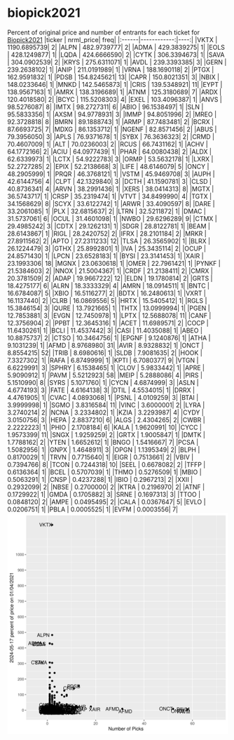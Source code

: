 # biopick2021
Percent of original price and number of entrants for each ticket for [Biopick2021](https://twitter.com/hashtag/Biopick2021)
|ticker |   nrml_price| freq|
|:------|------------:|----:|
|VKTX   | 1190.6895739|    2|
|ALPN   |  482.9739777|    2|
|ADMA   |  429.3839275|    1|
|EOLS   |  428.1249877|    1|
|LQDA   |  424.6666590|    2|
|CYTK   |  306.3394673|    1|
|SAVA   |  304.0902539|    2|
|KRYS   |  275.6311071|    1|
|AVDL   |  239.3393385|    3|
|GERN   |  239.2638102|    1|
|ANIP   |  211.0191989|    1|
|VRNA   |  188.1690118|    2|
|PTGX   |  162.9591832|    1|
|PDSB   |  154.8245621|   13|
|CAPR   |  150.8021351|    3|
|NBIX   |  148.0233646|    1|
|MNKD   |  142.5465873|    1|
|CRIS   |  139.5348921|   11|
|EYPT   |  138.9567163|    1|
|AMRX   |  138.3196689|    1|
|ATNM   |  125.3180689|    7|
|ARDX   |  120.4018580|    2|
|BCYC   |  115.5208303|    4|
|EXEL   |  103.4096387|    1|
|ANVS   |   98.5276087|    8|
|IMTX   |   98.2727311|    6|
|ABIO   |   96.1538497|    1|
|SLN    |   95.5833356|    1|
|AXSM   |   94.9778931|    3|
|IMMP   |   94.8051996|    2|
|MREO   |   92.3728818|    8|
|BMRN   |   89.1888743|    1|
|ARMP   |   87.7483481|    2|
|BCRX   |   87.6693725|    7|
|MDXG   |   86.1353712|    1|
|NGENF  |   82.8571456|    2|
|ABUS   |   79.3956050|    3|
|APLS   |   76.9371678|    1|
|SYBX   |   76.3636323|    2|
|CRMD   |   70.4607009|    1|
|ALT    |   70.0236003|    2|
|RCUS   |   66.7431162|    1|
|ACHV   |   64.1772166|    2|
|ACIU   |   64.0977439|    1|
|PHAR   |   64.0080438|    2|
|ALDX   |   62.6339973|    1|
|LCTX   |   54.9222783|    3|
|ORMP   |   53.5632178|    1|
|LXRX   |   52.2727285|    2|
|EPIX   |   52.2138668|    3|
|LIFE   |   48.6146079|    5|
|ONCY   |   48.2905999|    1|
|PRQR   |   46.3768121|    1|
|VSTM   |   45.9469708|    3|
|AUPH   |   42.6144756|    4|
|CLPT   |   42.1329840|    3|
|DCTH   |   41.1590781|    3|
|CLSD   |   40.8736341|    4|
|ARVN   |   38.2991436|    1|
|XERS   |   38.0414313|    8|
|MGTX   |   36.5743717|    1|
|CRSP   |   35.2319474|    1|
|VTVT   |   34.8499990|    4|
|TGTX   |   34.1568629|    8|
|SCYX   |   33.6122742|    1|
|ARWR   |   33.4090597|    8|
|DARE   |   33.2061085|    1|
|PLX    |   32.6815637|    2|
|LTRN   |   32.5211872|    1|
|DMAC   |   31.5737061|    6|
|OCUL   |   31.4601098|    1|
|NWBO   |   29.6296289|    9|
|CTMX   |   29.4985242|    3|
|CDTX   |   29.1262131|    1|
|SDGR   |   28.8122781|    1|
|BEAM   |   28.6143867|    1|
|RIGL   |   28.2420752|    2|
|IFRX   |   28.2101184|    2|
|MRKR   |   27.8911562|    2|
|APTO   |   27.2311233|   12|
|TLSA   |   26.3565902|    1|
|BLRX   |   26.1224479|    3|
|GTHX   |   25.8992801|    1|
|IVA    |   25.3435114|    2|
|OCUP   |   24.8571430|    1|
|LPCN   |   23.6528183|    1|
|BYSI   |   23.3141453|    1|
|XAIR   |   23.1993306|   18|
|MGNX   |   23.0630618|    1|
|OMER   |   22.7961421|    1|
|PYNKF  |   21.5384603|    2|
|NNOX   |   21.5004367|    1|
|CRDF   |   21.2138411|    2|
|CMRX   |   20.3781509|    2|
|ADAP   |   19.9667222|   12|
|ELDN   |   19.1780814|    2|
|GRTS   |   18.4275177|    6|
|ALRN   |   18.3333329|    4|
|AMRN   |   18.0914511|    1|
|BNTC   |   16.6784087|    5|
|XBIO   |   16.5116277|    2|
|BDTX   |   16.2480613|    1|
|VXRT   |   16.1137440|    2|
|CLRB   |   16.0869556|    5|
|HRTX   |   15.5405412|    1|
|RGLS   |   15.3846154|    3|
|QURE   |   13.7921665|    1|
|THTX   |   13.0999994|    1|
|PGEN   |   12.7853881|    3|
|EVGN   |   12.7450978|    1|
|LPTX   |   12.5688078|   11|
|CANF   |   12.3756904|    2|
|PPBT   |   12.3645316|    1|
|ACET   |   11.6989571|    2|
|COCP   |   11.6430261|    1|
|BCLI   |   11.4537442|    3|
|CASI   |   11.4035088|    1|
|ABEO   |   10.8875737|    2|
|CTSO   |   10.3464756|    1|
|EPGNF  |    9.1240876|    1|
|ATHA   |    9.1031239|    1|
|AFMD   |    8.9768980|   31|
|AVIR   |    8.9328832|    1|
|ONCT   |    8.8554215|   52|
|TRIB   |    8.6980616|    1|
|SLDB   |    7.9081635|    2|
|HOOK   |    7.3327302|    1|
|RAFA   |    6.8749999|    1|
|KPTI   |    6.7080377|    9|
|VTGN   |    6.6229991|    3|
|SPHRY  |    6.1538465|    1|
|CLOV   |    5.9833442|    1|
|APRE   |    5.9090912|    1|
|PAVM   |    5.5212923|   58|
|MEIP   |    5.2888086|    4|
|PIRS   |    5.1510990|    8|
|SYRS   |    5.1071760|    1|
|CYCN   |    4.6874999|    3|
|ASLN   |    4.6774193|    3|
|FATE   |    4.6164138|    3|
|DTIL   |    4.5534015|    1|
|DRRX   |    4.4761905|    1|
|CVAC   |    4.0893068|    1|
|PSNL   |    4.0109259|    3|
|BTAI   |    3.9999998|    1|
|SGMO   |    3.8316584|   11|
|VINC   |    3.6000001|    2|
|LYRA   |    3.2740214|    2|
|NCNA   |    3.2334802|    1|
|KZIA   |    3.2293987|    4|
|CYDY   |    3.0150756|    3|
|HEPA   |    2.8837210|    6|
|ALGS   |    2.4304265|    2|
|CWBR   |    2.2222223|    1|
|PHIO   |    2.1708184|    6|
|KALA   |    1.9620991|   10|
|CYCC   |    1.9573399|   11|
|SNGX   |    1.9259259|    2|
|GRTX   |    1.9005847|    1|
|DMTK   |    1.7788162|    2|
|YTEN   |    1.6652612|    1|
|BNGO   |    1.5416667|    7|
|PCSA   |    1.5082956|    1|
|GNPX   |    1.4648911|    3|
|OPGN   |    1.1395349|    2|
|BLPH   |    0.8170029|    1|
|TRVN   |    0.7715640|    1|
|EIGR   |    0.7513661|    2|
|VBIV   |    0.7394766|    8|
|TCON   |    0.7244318|   10|
|SEEL   |    0.6678082|    2|
|TFFP   |    0.6136364|    1|
|BCEL   |    0.5707039|    1|
|THMO   |    0.5276509|    1|
|MBIO   |    0.5063291|    1|
|CNSP   |    0.4237288|    1|
|IBIO   |    0.2967213|    2|
|XXII   |    0.2932099|    2|
|NBSE   |    0.2700000|    2|
|KTRA   |    0.2196970|    2|
|ATNF   |    0.1729922|    1|
|GMDA   |    0.1705882|    3|
|SRNE   |    0.1697313|    3|
|TTOO   |    0.0848120|    2|
|AMPE   |    0.0495495|    2|
|CALA   |    0.0367647|    5|
|EVLO   |    0.0206751|    1|
|PBLA   |    0.0005525|    1|
|EVFM   |    0.0003556|    7|
![retvspicks](biopicks.png?raw=true)
